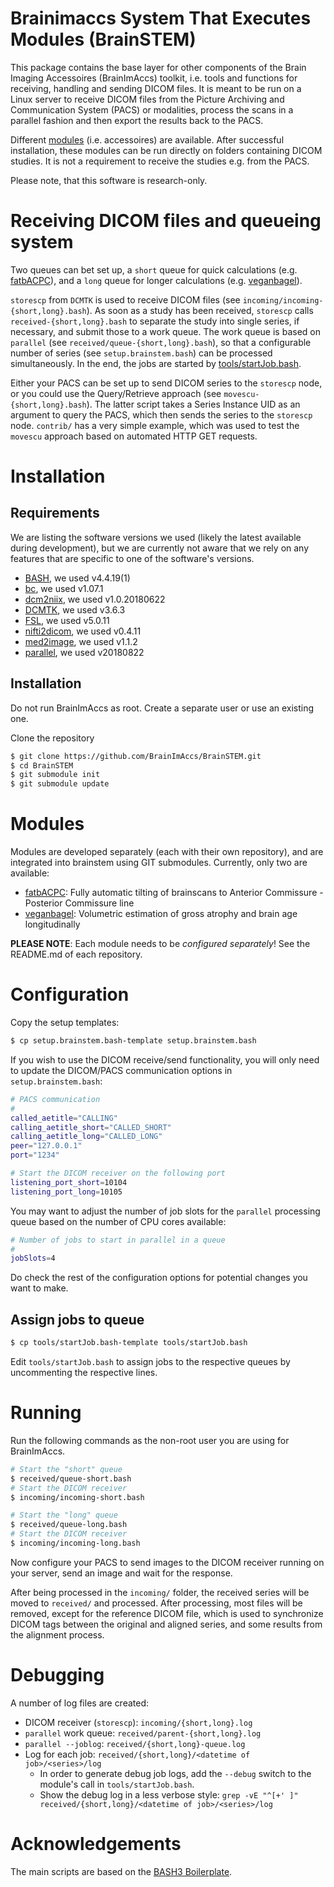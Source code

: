 # Brainimaccs System That Executes Modules (BrainSTEM)

This package contains the base layer for other components of the Brain Imaging Accessoires (BrainImAccs) toolkit, i.e. tools and functions for receiving, handling and sending DICOM files. It is meant to be run on a Linux server to receive DICOM files from the Picture Archiving and Communication System (PACS) or modalities, process the scans in a parallel fashion and then export the results back to the PACS.

Different [modules](https://github.com/brainimaccs/brainstem#modules) (i.e. accessoires) are available. After successful installation, these modules can be run directly on folders containing DICOM studies. It is not a requirement to receive the studies e.g. from the PACS.

Please note, that this software is research-only.

# Receiving DICOM files and queueing system

Two queues can bet set up, a `short` queue for quick calculations (e.g. [fatbACPC](https://github.com/BrainImAccs/fatbACPC)), and a `long` queue for longer calculations (e.g. [veganbagel](https://github.com/BrainImAccs/veganbagel)).

`storescp` from `DCMTK` is used to receive DICOM files (see `incoming/incoming-{short,long}.bash`). As soon as a study has been received, `storescp` calls `received-{short,long}.bash` to separate the study into single series, if necessary, and submit those to a work queue. The work queue is based on `parallel` (see `received/queue-{short,long}.bash`), so that a configurable number of series (see `setup.brainstem.bash`) can be processed simultaneously. In the end, the jobs are started by [tools/startJob.bash](https://github.com/brainimaccs/brainstem#assign-jobs-to-queue).

Either your PACS can be set up to send DICOM series to the `storescp` node, or you could use the Query/Retrieve approach (see `movescu-{short,long}.bash`). The latter script takes a Series Instance UID as an argument to query the PACS, which then sends the series to the `storescp` node. `contrib/` has a very simple example, which was used to test the `movescu` approach based on automated HTTP GET requests.

# Installation

## Requirements

We are listing the software versions we used (likely the latest available during development), but we are currently not aware that we rely on any features that are specific to one of the software's versions.

* [BASH](https://www.gnu.org/software/bash/), we used v4.4.19(1)
* [bc](https://www.gnu.org/software/bc/), we used v1.07.1
* [dcm2niix](https://github.com/rordenlab/dcm2niix), we used v1.0.20180622
* [DCMTK](https://dicom.offis.de/dcmtk), we used v3.6.3
* [FSL](https://fsl.fmrib.ox.ac.uk/), we used v5.0.11
* [nifti2dicom](https://github.com/biolab-unige/nifti2dicom), we used v0.4.11
* [med2image](https://github.com/FNNDSC/med2image), we used v1.1.2
* [parallel](https://www.gnu.org/software/parallel/), we used v20180822

## Installation

Do not run BrainImAccs as root. Create a separate user or use an existing one.

Clone the repository

```bash
$ git clone https://github.com/BrainImAccs/BrainSTEM.git
$ cd BrainSTEM
$ git submodule init
$ git submodule update
```

# Modules

Modules are developed separately (each with their own repository), and are integrated into brainstem using GIT submodules. Currently, only two are available:

* [fatbACPC](https://github.com/brainimaccs/fatbACPC): Fully automatic tilting of brainscans to Anterior Commissure - Posterior Commissure line
* [veganbagel](https://github.com/brainimaccs/veganbagel): Volumetric estimation of gross atrophy and brain age longitudinally

**PLEASE NOTE**: Each module needs to be _configured separately_! See the README.md of each repository.

# Configuration

Copy the setup templates:

```bash
$ cp setup.brainstem.bash-template setup.brainstem.bash
```

If you wish to use the DICOM receive/send functionality, you will only need to update the DICOM/PACS communication options in `setup.brainstem.bash`:

```bash
# PACS communication
#
called_aetitle="CALLING"
calling_aetitle_short="CALLED_SHORT"
calling_aetitle_long="CALLED_LONG"
peer="127.0.0.1"
port="1234"

# Start the DICOM receiver on the following port
listening_port_short=10104
listening_port_long=10105
```

You may want to adjust the number of job slots for the `parallel` processing queue based on the number of CPU cores available:

```bash
# Number of jobs to start in parallel in a queue
#
jobSlots=4
```

Do check the rest of the configuration options for potential changes you want to make.

## Assign jobs to queue

```bash
$ cp tools/startJob.bash-template tools/startJob.bash
```

Edit `tools/startJob.bash` to assign jobs to the respective queues by uncommenting the respective lines.

# Running

Run the following commands as the non-root user you are using for BrainImAccs.

```bash
# Start the "short" queue
$ received/queue-short.bash
# Start the DICOM receiver
$ incoming/incoming-short.bash

# Start the "long" queue
$ received/queue-long.bash
# Start the DICOM receiver
$ incoming/incoming-long.bash
```

Now configure your PACS to send images to the DICOM receiver running on your server, send an image and wait for the response.

After being processed in the `incoming/` folder, the received series will be moved to `received/` and processed. After processing, most files will be removed, except for the reference DICOM file, which is used to synchronize DICOM tags between the original and aligned series, and some results from the alignment process.

# Debugging

A number of log files are created:

* DICOM receiver (`storescp`): `incoming/{short,long}.log`
* `parallel` work queue: `received/parent-{short,long}.log`
* `parallel --joblog`: `received/{short,long}-queue.log`
* Log for each job: `received/{short,long}/<datetime of job>/<series>/log`  
  * In order to generate debug job logs, add the `--debug` switch to the module's call in `tools/startJob.bash`.
  * Show the debug log in a less verbose style: `grep -vE "^[+' ]" received/{short,long}/<datetime of job>/<series>/log`

# Acknowledgements

The main scripts are based on the [BASH3 Boilerplate](http://bash3boilerplate.sh).
